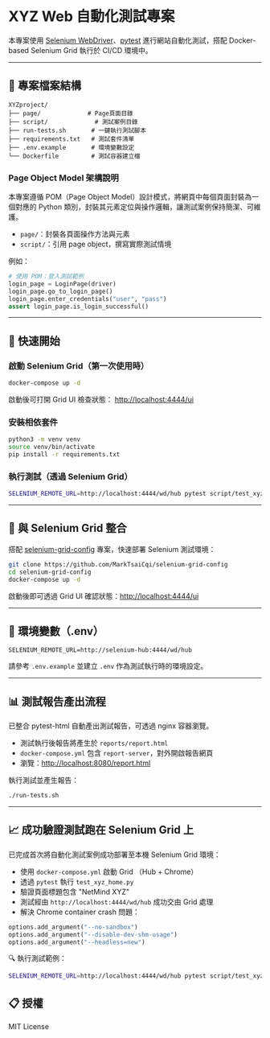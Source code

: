 # XYZ Web 自動化測試專案

本專案使用 [Selenium WebDriver](https://www.selenium.dev/)、[pytest](https://docs.pytest.org/) 進行網站自動化測試，搭配 Docker-based Selenium Grid 執行於 CI/CD 環境中。

---


## 📁 專案檔案結構

```
XYZproject/
├── page/             # Page頁面目錄
├── script/             # 測試案例目錄
├── run-tests.sh       # 一鍵執行測試腳本
├── requirements.txt   # 測試套件清單
├── .env.example       # 環境變數設定
└── Dockerfile         # 測試容器建立檔
```

### Page Object Model 架構說明

本專案遵循 POM（Page Object Model）設計模式，將網頁中每個頁面封裝為一個對應的 Python 類別，封裝其元素定位與操作邏輯，讓測試案例保持簡潔、可維護。

- `page/`：封裝各頁面操作方法與元素
- `script/`：引用 page object，撰寫實際測試情境

例如：
```python
# 使用 POM：登入測試範例
login_page = LoginPage(driver)
login_page.go_to_login_page()
login_page.enter_credentials("user", "pass")
assert login_page.is_login_successful()
```


---



## 🚀 快速開始

### 啟動 Selenium Grid（第一次使用時）

```bash
docker-compose up -d
```

啟動後可打開 Grid UI 檢查狀態：
[http://localhost:4444/ui](http://localhost:4444/ui)

### 安裝相依套件

```bash
python3 -m venv venv
source venv/bin/activate
pip install -r requirements.txt
```

### 執行測試（透過 Selenium Grid）

```bash
SELENIUM_REMOTE_URL=http://localhost:4444/wd/hub pytest script/test_xyz_home.py
```

---

## 🐳 與 Selenium Grid 整合

搭配 [selenium-grid-config](https://github.com/MarkTsaiCqi/selenium-grid-config) 專案，快速部署 Selenium 測試環境：

```bash
git clone https://github.com/MarkTsaiCqi/selenium-grid-config
cd selenium-grid-config
docker-compose up -d
```

啟動後即可透過 Grid UI 確認狀態：[http://localhost:4444/ui](http://localhost:4444/ui)

---


## 📄 環境變數（.env）

```env
SELENIUM_REMOTE_URL=http://selenium-hub:4444/wd/hub
```

請參考 `.env.example` 並建立 `.env` 作為測試執行時的環境設定。


---

## 📊 測試報告產出流程

已整合 pytest-html 自動產出測試報告，可透過 nginx 容器瀏覽。

- 測試執行後報告將產生於 `reports/report.html`
- `docker-compose.yml` 包含 `report-server`，對外開啟報告網頁
- 瀏覽：[http://localhost:8080/report.html](http://localhost:8080/report.html)

執行測試並產生報告：

```bash
./run-tests.sh
```


---

## 📈 成功驗證測試跑在 Selenium Grid 上

已完成首次將自動化測試案例成功部署至本機 Selenium Grid 環境：

- 使用 `docker-compose.yml` 啟動 Grid （Hub + Chrome）
- 透過 `pytest` 執行 `test_xyz_home.py`
- 驗證頁面標題包含 "NetMind XYZ"
- 測試經由 `http://localhost:4444/wd/hub` 成功交由 Grid 處理
- 解決 Chrome container crash 問題：

```python
options.add_argument("--no-sandbox")
options.add_argument("--disable-dev-shm-usage")
options.add_argument("--headless=new")
```

🔍 執行測試範例：

```bash
SELENIUM_REMOTE_URL=http://localhost:4444/wd/hub pytest script/test_xyz_home.py
```



## 📋 授權

MIT License
